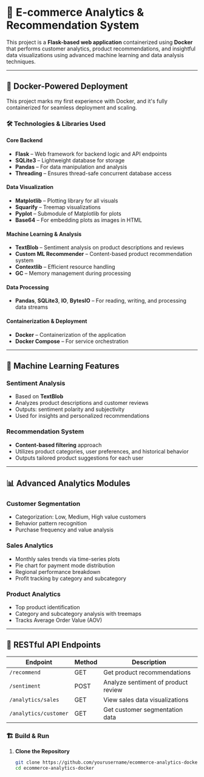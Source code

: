 # 🚀 E-commerce Analytics & Recommendation System

This project is a **Flask-based web application** containerized using **Docker** that performs customer analytics, product recommendations, and insightful data visualizations using advanced machine learning and data analysis techniques.

---

## 🐳 Docker-Powered Deployment

This project marks my first experience with Docker, and it's fully containerized for seamless deployment and scaling.

### 🛠 Technologies & Libraries Used

#### Core Backend
- **Flask** – Web framework for backend logic and API endpoints
- **SQLite3** – Lightweight database for storage
- **Pandas** – For data manipulation and analysis
- **Threading** – Ensures thread-safe concurrent database access

#### Data Visualization
- **Matplotlib** – Plotting library for all visuals
- **Squarify** – Treemap visualizations
- **Pyplot** – Submodule of Matplotlib for plots
- **Base64** – For embedding plots as images in HTML

#### Machine Learning & Analysis
- **TextBlob** – Sentiment analysis on product descriptions and reviews
- **Custom ML Recommender** – Content-based product recommendation system
- **Contextlib** – Efficient resource handling
- **GC** – Memory management during processing

#### Data Processing
- **Pandas**, **SQLite3**, **IO**, **BytesIO** – For reading, writing, and processing data streams

#### Containerization & Deployment
- **Docker** – Containerization of the application
- **Docker Compose** – For service orchestration

---

## 🤖 Machine Learning Features

### Sentiment Analysis
- Based on **TextBlob**
- Analyzes product descriptions and customer reviews
- Outputs: sentiment polarity and subjectivity
- Used for insights and personalized recommendations

### Recommendation System
- **Content-based filtering** approach
- Utilizes product categories, user preferences, and historical behavior
- Outputs tailored product suggestions for each user

---

## 📊 Advanced Analytics Modules

### Customer Segmentation
- Categorization: Low, Medium, High value customers
- Behavior pattern recognition
- Purchase frequency and value analysis

### Sales Analytics
- Monthly sales trends via time-series plots
- Pie chart for payment mode distribution
- Regional performance breakdown
- Profit tracking by category and subcategory

### Product Analytics
- Top product identification
- Category and subcategory analysis with treemaps
- Tracks Average Order Value (AOV)

---

## 🧪 RESTful API Endpoints

| Endpoint             | Method | Description                             |
|---------------------|--------|-----------------------------------------|
| `/recommend`        | GET    | Get product recommendations             |
| `/sentiment`        | POST   | Analyze sentiment of product review     |
| `/analytics/sales`  | GET    | View sales data visualizations          |
| `/analytics/customer`| GET   | Get customer segmentation data          |



### 🏗️ Build & Run

1. **Clone the Repository**
   ```bash
   git clone https://github.com/yourusername/ecommerce-analytics-docker.git
   cd ecommerce-analytics-docker
